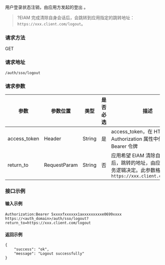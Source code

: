 
用户登录状态注销，由应用方发起的登出 。
>?EIAM 完成清除自身会话后，会跳转到应用指定的跳转地址：` https://xxx.client.com/logout`。

### 请求方法
GET
### 请求地址
```
/auth/sso/logout
```
### 请求参数
| 参数         | 参数位置     | 类型   | 是否必选 | 描述                                                         |
| ------------ | ------------ | ------ | -------- | ------------------------------------------------------------ |
| access_token | Header       | String | 是       | access_token，在 HTTP 头部 Authorization 属性中传入的 Bearer 令牌 |
| return_to    | RequestParam | String | 否       | 应用希望 EIAM 清除自身会话之后，跳转的地址，由应用具体业务逻辑决定。此参数格式例如： `https://xxx.client.com/logout  ` |

### 接口示例
#### 输入示例
```
Authorization:Bearer 5xxxxfxxxxxx1axxxxxxxxxe0699xxxx
https://<auth_domain>/auth/sso/logout?return_to=https://xxx.client.com/logout
```
#### 返回示例
```
{
    "success": "ok",
    "message": "Logout successfully"
}
```
